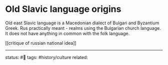 # Old Slavic language origins
Old east Slavic language is a Macedonian dialect of Bulgari and Byzantium Greek.
Rus practically meant - realms using the Bulgarian church language.
It does not have anything in common with the folk language.

[[critique of russian national idea]]

---
status: #🌱
tags: #history/culture
related: 